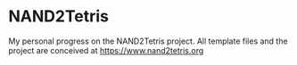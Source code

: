 # NAND2Tetris

My personal progress on the NAND2Tetris project. All template files and the project are conceived at https://www.nand2tetris.org
